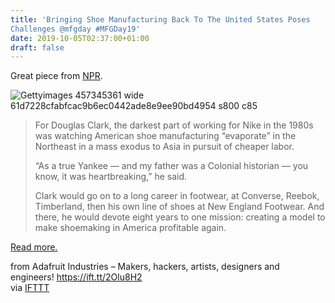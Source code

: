 ```yaml
---
title: 'Bringing Shoe Manufacturing Back To The United States Poses
Challenges @mfgday #MFGDay19'
date: 2019-10-05T02:37:00+01:00
draft: false
---
```


Great piece from [NPR](https://www.npr.org/2019/06/19/731268823/why-the-american-shoe-disappeared-and-why-its-so-hard-to-bring-it-back).

![Gettyimages 457345361 wide 61d7228cfabfcac9b6ec0442ade8e9ee90bd4954 s800 c85](https://cdn-blog.adafruit.com/uploads/2019/09/gettyimages-457345361_wide-61d7228cfabfcac9b6ec0442ade8e9ee90bd4954-s800-c85.jpg "gettyimages-457345361_wide-61d7228cfabfcac9b6ec0442ade8e9ee90bd4954-s800-c85.jpg")

> For Douglas Clark, the darkest part of working for Nike in the 1980s was watching American shoe manufacturing “evaporate” in the Northeast in a mass exodus to Asia in pursuit of cheaper labor.
> 
> “As a true Yankee — and my father was a Colonial historian — you know, it was heartbreaking,” he said.
> 
> Clark would go on to a long career in footwear, at Converse, Reebok, Timberland, then his own line of shoes at New England Footwear. And there, he would devote eight years to one mission: creating a model to make shoemaking in America profitable again.

[Read more.](https://www.npr.org/2019/06/19/731268823/why-the-american-shoe-disappeared-and-why-its-so-hard-to-bring-it-back)

  
  
from Adafruit Industries – Makers, hackers, artists, designers and engineers! https://ift.tt/2Olu8H2  
via [IFTTT](https://ifttt.com/?ref=da&site=blogger)